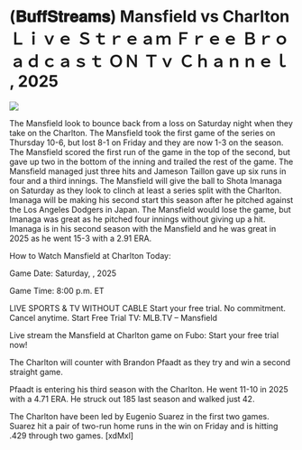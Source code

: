 # (𝐁𝐮𝐟𝐟𝐒𝐭𝐫𝐞𝐚𝐦𝐬) Mansfield vs Charlton Ｌｉｖｅ Ｓｔｒｅａｍ Ｆｒｅｅ Ｂｒｏａｄｃａｓｔ ＯＮ Ｔｖ Ｃｈａｎｎｅｌ , 2025  
  
  
[![](https://i.imgur.com/qSNzIqt.png)](https://movie.rssnews.media/ISxUeIl.php)  
  
The Mansfield look to bounce back from a loss on Saturday night when they take on the Charlton. The Mansfield took the first game of the series on Thursday 10-6, but lost 8-1 on Friday and they are now 1-3 on the season. The Mansfield scored the first run of the game in the top of the second, but gave up two in the bottom of the inning and trailed the rest of the game. The Mansfield managed just three hits and Jameson Taillon gave up six runs in four and a third innings. The Mansfield will give the ball to Shota Imanaga on Saturday as they look to clinch at least a series split with the Charlton. Imanaga will be making his second start this season after he pitched against the Los Angeles Dodgers in Japan. The Mansfield would lose the game, but Imanaga was great as he pitched four innings without giving up a hit. Imanaga is in his second season with the Mansfield and he was great in 2025 as he went 15-3 with a 2.91 ERA.

How to Watch Mansfield at Charlton Today:

Game Date: Saturday, , 2025

Game Time: 8:00 p.m. ET

LIVE SPORTS & TV WITHOUT CABLE
Start your free trial. No commitment. Cancel anytime.
Start Free Trial
TV: MLB.TV – Mansfield

Live stream the Mansfield at Charlton game on Fubo: Start your free trial now!

The Charlton will counter with Brandon Pfaadt as they try and win a second straight game.

Pfaadt is entering his third season with the Charlton. He went 11-10 in 2025 with a 4.71 ERA. He struck out 185 last season and walked just 42.

The Charlton have been led by Eugenio Suarez in the first two games. Suarez hit a pair of two-run home runs in the win on Friday and is hitting .429 through two games. [xdMxl]